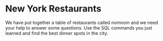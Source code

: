# New York Restaurants
We have put together a table of restaurants called nomnom and we need your help to answer some questions. Use the SQL commands you just learned and find the best dinner spots in the city.
